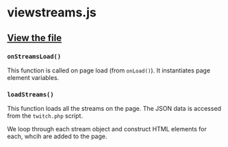# viewstreams.js

## [View the file](https://github.com/VRSpeedruns/VRSR/blob/master/vrsrassets/js/viewstreams.js)

### `onStreamsLoad()`

This function is called on page load (from `onLoad()`). It instantiates page element variables.

### `loadStreams()`

This function loads all the streams on the page. The JSON data is accessed from the `twitch.php` script.

We loop through each stream object and construct HTML elements for each, whcih are added to the page.